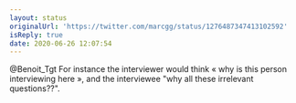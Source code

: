 ```yaml
---
layout: status
originalUrl: 'https://twitter.com/marcgg/status/1276487347413102592'
isReply: true
date: 2020-06-26 12:07:54
---
```


@Benoit_Tgt For instance the interviewer would think « why is this person interviewing here », and the interviewee "why all these irrelevant questions??".
